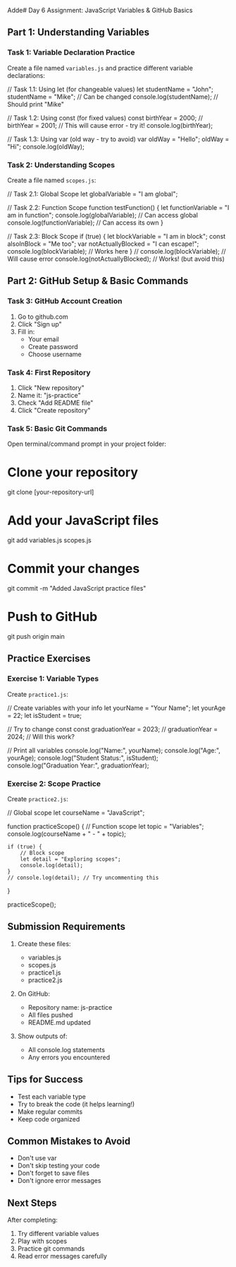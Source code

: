  Adde# Day 6 Assignment: JavaScript Variables & GitHub Basics

## Part 1: Understanding Variables

### Task 1: Variable Declaration Practice

Create a file named `variables.js` and practice different variable declarations:


// Task 1.1: Using let (for changeable values)
let studentName = "John";
studentName = "Mike";     // Can be changed
console.log(studentName); // Should print "Mike"

// Task 1.2: Using const (for fixed values)
const birthYear = 2000;
// birthYear = 2001;     // This will cause error - try it!
console.log(birthYear);

// Task 1.3: Using var (old way - try to avoid)
var oldWay = "Hello";
oldWay = "Hi";
console.log(oldWay);


### Task 2: Understanding Scopes
Create a file named `scopes.js`:


// Task 2.1: Global Scope
let globalVariable = "I am global";

// Task 2.2: Function Scope
function testFunction() {
    let functionVariable = "I am in function";
    console.log(globalVariable);      // Can access global
    console.log(functionVariable);    // Can access its own
}

// Task 2.3: Block Scope
if (true) {
    let blockVariable = "I am in block";
    const alsoInBlock = "Me too";
    var notActuallyBlocked = "I can escape!";
    console.log(blockVariable);       // Works here
}
// console.log(blockVariable);        // Will cause error
console.log(notActuallyBlocked);     // Works! (but avoid this)


## Part 2: GitHub Setup & Basic Commands

### Task 3: GitHub Account Creation
1. Go to github.com
2. Click "Sign up"
3. Fill in:
   - Your email
   - Create password
   - Choose username

### Task 4: First Repository
1. Click "New repository"
2. Name it: "js-practice"
3. Check "Add README file"
4. Click "Create repository"

### Task 5: Basic Git Commands
Open terminal/command prompt in your project folder:


# Clone your repository
git clone [your-repository-url]

# Add your JavaScript files
git add variables.js scopes.js

# Commit your changes
git commit -m "Added JavaScript practice files"

# Push to GitHub
git push origin main


## Practice Exercises

### Exercise 1: Variable Types
Create `practice1.js`:

// Create variables with your info
let yourName = "Your Name";
let yourAge = 22;
let isStudent = true;

// Try to change const
const graduationYear = 2023;
// graduationYear = 2024;  // Will this work?

// Print all variables
console.log("Name:", yourName);
console.log("Age:", yourAge);
console.log("Student Status:", isStudent);
console.log("Graduation Year:", graduationYear);


### Exercise 2: Scope Practice
Create `practice2.js`:

// Global scope
let courseName = "JavaScript";

function practiceScope() {
    // Function scope
    let topic = "Variables";
    console.log(courseName + " - " + topic);
    
    if (true) {
        // Block scope
        let detail = "Exploring scopes";
        console.log(detail);
    }
    // console.log(detail); // Try uncommenting this
}

practiceScope();


## Submission Requirements

1. Create these files:
   - variables.js
   - scopes.js
   - practice1.js
   - practice2.js

2. On GitHub:
   - Repository name: js-practice
   - All files pushed
   - README.md updated

3. Show outputs of:
   - All console.log statements
   - Any errors you encountered

## Tips for Success
- Test each variable type
- Try to break the code (it helps learning!)
- Make regular commits
- Keep code organized

## Common Mistakes to Avoid
- Don't use var
- Don't skip testing your code
- Don't forget to save files
- Don't ignore error messages

## Next Steps
After completing:
1. Try different variable values
2. Play with scopes
3. Practice git commands
4. Read error messages carefully